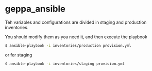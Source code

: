 # geppa_ansible

Teh variables and configurations are divided in staging and production inventories.

You should modify them as you need it, and then execute the playbook

~~~bash
$ ansible-playbook -i inventories/production provision.yml
~~~

or for staging

~~~bash
$ ansible-playbook -i inventories/staging provision.yml
~~~



